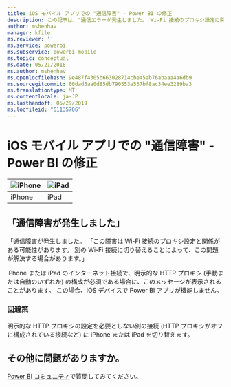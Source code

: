 ```yaml
---
title: iOS モバイル アプリでの "通信障害" - Power BI の修正
description: この記事は、"通信エラーが発生しました。 Wi-Fi 接続のプロキシ設定に関係したエラーの可能性があります。" というメッセージが表示される場合に役に立ちます。
author: mshenhav
manager: kfile
ms.reviewer: ''
ms.service: powerbi
ms.subservice: powerbi-mobile
ms.topic: conceptual
ms.date: 05/21/2018
ms.author: mshenhav
ms.openlocfilehash: 9e487f4305b663028714cbe45ab76abaaa4a6db9
ms.sourcegitcommit: 60dad5aa0d85db790553e537bf8ac34ee3289ba3
ms.translationtype: MT
ms.contentlocale: ja-JP
ms.lasthandoff: 05/29/2019
ms.locfileid: "61135706"
---
```

# <a name="fixing-communication-failures-in-ios-mobile-apps---power-bi"></a>iOS モバイル アプリでの "通信障害" - Power BI の修正

| ![iPhone](./media/mobile-known-issues-with-the-iphone-app/iphone-logo-50-px.png) | ![iPad](./media/mobile-known-issues-with-the-iphone-app/ipad-logo-50-px.png) |
|:--- |:--- |
| iPhone |iPad |

## <a name="we-encountered-communication-failures"></a>「通信障害が発生しました」
「通信障害が発生しました。 「この障害は Wi-Fi 接続のプロキシ設定と関係がある可能性があります。 別の Wi-Fi 接続に切り替えることによって、この問題が解決する場合があります。」

iPhone または iPad のインターネット接続で、明示的な HTTP プロキシ (手動または自動のいずれか) の構成が必須である場合に、このメッセージが表示されることがあります。 この場合、iOS デバイスで Power BI アプリが機能しません。

### <a name="workaround"></a>回避策
明示的な HTTP プロキシの設定を必要としない別の接続 (HTTP プロキシがオフに構成されている接続など) に iPhone または iPad を切り替えます。

## <a name="other-issues"></a>その他に問題がありますか。
[Power BI コミュニティ](http://community.powerbi.com/)で質問してみてください。

